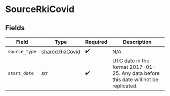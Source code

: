 # SourceRkiCovid


## Fields

| Field                                                                                | Type                                                                                 | Required                                                                             | Description                                                                          |
| ------------------------------------------------------------------------------------ | ------------------------------------------------------------------------------------ | ------------------------------------------------------------------------------------ | ------------------------------------------------------------------------------------ |
| `source_type`                                                                        | [shared.RkiCovid](../../models/shared/rkicovid.md)                                   | :heavy_check_mark:                                                                   | N/A                                                                                  |
| `start_date`                                                                         | *str*                                                                                | :heavy_check_mark:                                                                   | UTC date in the format 2017-01-25. Any data before this date will not be replicated. |